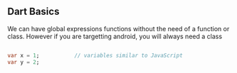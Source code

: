 ## Dart Basics

We can have global expressions functions without the need of a function or class.
However if you are targetting android, you will always need a class

```dart

var x = 1;           // variables similar to JavaScript
var y = 2; 

```